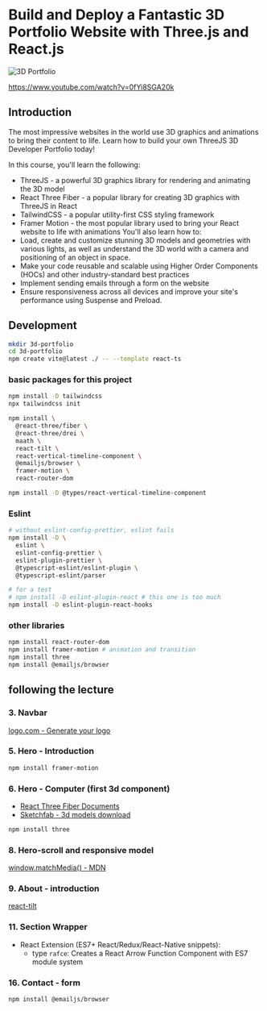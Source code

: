 # Build and Deploy a Fantastic 3D Portfolio Website with Three.js and React.js

![3D Portfolio](https://i.ibb.co/9ykhLtM/Thumbnail.png)

https://www.youtube.com/watch?v=0fYi8SGA20k

## Introduction

The most impressive websites in the world use 3D graphics and animations to bring their content to life. Learn how to build your own ThreeJS 3D Developer Portfolio today!

In this course, you'll learn the following:

- ThreeJS - a powerful 3D graphics library for rendering and animating the 3D model
- React Three Fiber - a popular library for creating 3D graphics with ThreeJS in React
- TailwindCSS - a popular utility-first CSS styling framework
- Framer Motion - the most popular library used to bring your React website to life with animations
  You'll also learn how to:
- Load, create and customize stunning 3D models and geometries with various lights, as well as understand the 3D world with a camera and positioning of an object in space.
- Make your code reusable and scalable using Higher Order Components (HOCs) and other industry-standard best practices
- Implement sending emails through a form on the website
- Ensure responsiveness across all devices and improve your site's performance using Suspense and Preload.

## Development

```sh
mkdir 3d-portfolio
cd 3d-portfolio
npm create vite@latest ./ -- --template react-ts
```

### basic packages for this project

```sh
npm install -D tailwindcss
npx tailwindcss init

npm install \
  @react-three/fiber \
  @react-three/drei \
  maath \
  react-tilt \
  react-vertical-timeline-component \
  @emailjs/browser \
  framer-motion \
  react-router-dom

npm install -D @types/react-vertical-timeline-component
```

### Eslint

```sh
# without eslint-config-prettier, eslint fails
npm install -D \
  eslint \
  eslint-config-prettier \
  eslint-plugin-prettier \
  @typescript-eslint/eslint-plugin \
  @typescript-eslint/parser

# for a test
# npm install -D eslint-plugin-react # this one is too much
npm install -D eslint-plugin-react-hooks
```

### other libraries

```sh
npm install react-router-dom
npm install framer-motion # animation and transition
npm install three
npm install @emailjs/browser
```

## following the lecture

### 3. Navbar

[logo.com - Generate your logo](https://logo.com/)

### 5. Hero - Introduction

```sh
npm install framer-motion
```

### 6. Hero - Computer (first 3d component)

- [React Three Fiber Documents](https://docs.pmnd.rs/react-three-fiber)
- [Sketchfab - 3d models download](https://sketchfab.com/)

```sh
npm install three
```

### 8. Hero-scroll and responsive model

[window.matchMedia() - MDN](https://developer.mozilla.org/en-US/docs/Web/API/Window/matchMedia)

### 9. About - introduction

[react-tilt](https://github.com/jonathandion/react-tilt)

### 11. Section Wrapper

- React Extension (ES7+ React/Redux/React-Native snippets):
  - type `rafce`: Creates a React Arrow Function Component with ES7 module system

### 16. Contact - form

```sh
npm install @emailjs/browser
```
